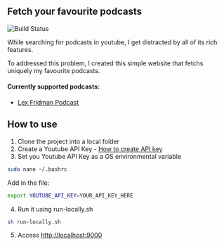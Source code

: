 ## Fetch your favourite podcasts

![Build Status](https://github.com/Danielratmiroff/yt-podcasts/actions/workflows/main.yml/badge.svg)

While searching for podcasts in youtube, I get distracted by all of its rich features.

To addressed this problem, I created this simple website that fetchs uniquely my favourite podcasts.

#### Currently supported podcasts:

- [Lex Fridman Podcast](https://www.youtube.com/c/lexfridman)

## How to use

1. Clone the project into a local folder
2. Create a Youtube API Key - [How to create API key](https://developers.google.com/youtube/registering_an_application)
3. Set you Youtube API Key as a OS environmental variable

```bash
sudo nano ~/.bashrc
```

Add in the file:

```bash
export YOUTUBE_API_KEY=YOUR_API_KEY_HERE
```

4. Run it using run-locally.sh

```bash
sh run-locally.sh
```

5. Access [http://localhost:9000](http://localhost:9000/)
